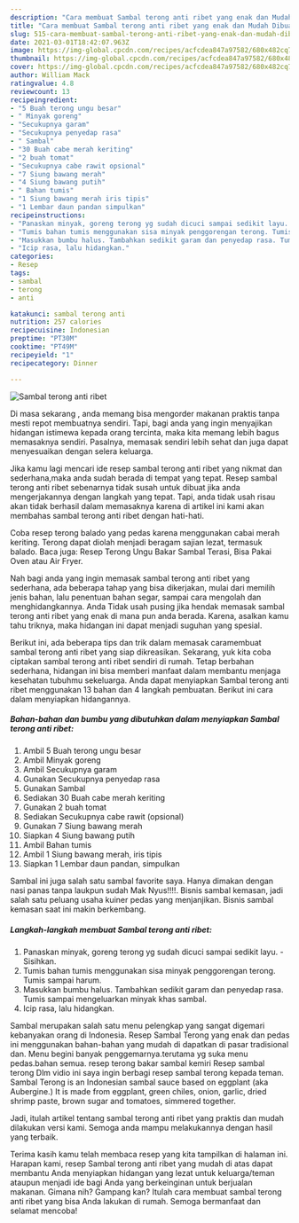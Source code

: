 ```yaml
---
description: "Cara membuat Sambal terong anti ribet yang enak dan Mudah Dibuat"
title: "Cara membuat Sambal terong anti ribet yang enak dan Mudah Dibuat"
slug: 515-cara-membuat-sambal-terong-anti-ribet-yang-enak-dan-mudah-dibuat
date: 2021-03-01T18:42:07.963Z
image: https://img-global.cpcdn.com/recipes/acfcdea847a97582/680x482cq70/sambal-terong-anti-ribet-foto-resep-utama.jpg
thumbnail: https://img-global.cpcdn.com/recipes/acfcdea847a97582/680x482cq70/sambal-terong-anti-ribet-foto-resep-utama.jpg
cover: https://img-global.cpcdn.com/recipes/acfcdea847a97582/680x482cq70/sambal-terong-anti-ribet-foto-resep-utama.jpg
author: William Mack
ratingvalue: 4.8
reviewcount: 13
recipeingredient:
- "5 Buah terong ungu besar"
- " Minyak goreng"
- "Secukupnya garam"
- "Secukupnya penyedap rasa"
- " Sambal"
- "30 Buah cabe merah keriting"
- "2 buah tomat"
- "Secukupnya cabe rawit opsional"
- "7 Siung bawang merah"
- "4 Siung bawang putih"
- " Bahan tumis"
- "1 Siung bawang merah iris tipis"
- "1 Lembar daun pandan simpulkan"
recipeinstructions:
- "Panaskan minyak, goreng terong yg sudah dicuci sampai sedikit layu. Sisihkan."
- "Tumis bahan tumis menggunakan sisa minyak penggorengan terong. Tumis sampai harum."
- "Masukkan bumbu halus. Tambahkan sedikit garam dan penyedap rasa. Tumis sampai mengeluarkan minyak khas sambal."
- "Icip rasa, lalu hidangkan."
categories:
- Resep
tags:
- sambal
- terong
- anti

katakunci: sambal terong anti 
nutrition: 257 calories
recipecuisine: Indonesian
preptime: "PT30M"
cooktime: "PT49M"
recipeyield: "1"
recipecategory: Dinner

---
```



![Sambal terong anti ribet](https://img-global.cpcdn.com/recipes/acfcdea847a97582/680x482cq70/sambal-terong-anti-ribet-foto-resep-utama.jpg)

Di masa  sekarang , anda memang bisa mengorder makanan praktis tanpa mesti repot membuatnya sendiri. Tapi, bagi anda yang ingin menyajikan hidangan istimewa kepada orang tercinta, maka kita memang lebih bagus memasaknya sendiri. Pasalnya, memasak sendiri lebih sehat dan juga dapat menyesuaikan dengan selera keluarga.

Jika kamu lagi mencari ide resep sambal terong anti ribet yang nikmat dan sederhana,maka anda sudah berada di tempat yang tepat. Resep sambal terong anti ribet  sebenarnya tidak susah untuk dibuat jika anda mengerjakannya dengan langkah yang tepat. Tapi, anda tidak usah risau akan tidak berhasil dalam memasaknya 
karena di artikel ini kami akan membahas sambal terong anti ribet dengan hati-hati.  

Coba resep terong balado yang pedas karena menggunakan cabai merah keriting. Terong dapat diolah menjadi beragam sajian lezat, termasuk balado. Baca juga: Resep Terong Ungu Bakar Sambal Terasi, Bisa Pakai Oven atau Air Fryer.

Nah bagi anda yang ingin memasak sambal terong anti ribet yang sederhana, ada beberapa tahap yang bisa dikerjakan, mulai dari memilih jenis bahan, lalu penentuan bahan segar, sampai cara mengolah dan menghidangkannya. Anda Tidak usah pusing jika hendak memasak sambal terong anti ribet yang enak di mana pun anda berada. Karena, asalkan kamu  tahu triknya, maka hidangan ini dapat menjadi suguhan yang spesial.

Berikut ini, ada beberapa tips dan trik dalam memasak caramembuat sambal terong anti ribet yang siap dikreasikan. Sekarang, yuk kita coba ciptakan sambal terong anti ribet sendiri di rumah. Tetap berbahan sederhana, hidangan ini bisa memberi manfaat dalam membantu menjaga kesehatan tubuhmu sekeluarga. Anda dapat menyiapkan Sambal terong anti ribet menggunakan 13 bahan dan 4 langkah pembuatan. Berikut ini cara dalam menyiapkan hidangannya.

<!--inarticleads1-->

##### Bahan-bahan dan bumbu yang dibutuhkan dalam menyiapkan Sambal terong anti ribet:

1. Ambil 5 Buah terong ungu besar
1. Ambil  Minyak goreng
1. Ambil Secukupnya garam
1. Gunakan Secukupnya penyedap rasa
1. Gunakan  Sambal
1. Sediakan 30 Buah cabe merah keriting
1. Gunakan 2 buah tomat
1. Sediakan Secukupnya cabe rawit (opsional)
1. Gunakan 7 Siung bawang merah
1. Siapkan 4 Siung bawang putih
1. Ambil  Bahan tumis
1. Ambil 1 Siung bawang merah, iris tipis
1. Siapkan 1 Lembar daun pandan, simpulkan


Sambal ini juga salah satu sambal favorite saya. Hanya dimakan dengan nasi panas tanpa laukpun sudah Mak Nyus!!!!. Bisnis sambal kemasan, jadi salah satu peluang usaha kuiner pedas yang menjanjikan. Bisnis sambal kemasan saat ini makin berkembang. 

<!--inarticleads2-->

##### Langkah-langkah membuat Sambal terong anti ribet:

1. Panaskan minyak, goreng terong yg sudah dicuci sampai sedikit layu. - Sisihkan.
1. Tumis bahan tumis menggunakan sisa minyak penggorengan terong. Tumis sampai harum.
1. Masukkan bumbu halus. Tambahkan sedikit garam dan penyedap rasa. Tumis sampai mengeluarkan minyak khas sambal.
1. Icip rasa, lalu hidangkan.


Sambal merupakan salah satu menu pelengkap yang sangat digemari kebanyakan orang di Indonesia. Resep Sambal Terong yang enak dan pedas ini menggunakan bahan-bahan yang mudah di dapatkan di pasar tradisional dan. Menu begini banyak penggemarnya.terutama yg suka menu pedas.bahan semua. resep terong bakar sambal kemiri Resep sambal terong Dlm vidio ini saya ingin berbagi resep sambal terong kepada teman. Sambal Terong is an Indonesian sambal sauce based on eggplant (aka Aubergine.) It is made from eggplant, green chiles, onion, garlic, dried shrimp paste, brown sugar and tomatoes, simmered together. 

Jadi, itulah artikel tentang  sambal terong anti ribet  yang praktis dan mudah dilakukan versi kami. Semoga anda mampu melakukannya dengan hasil yang terbaik. 

Terima kasih kamu telah membaca resep yang kita tampilkan di halaman ini. Harapan kami, resep  Sambal terong anti ribet yang mudah di atas dapat membantu Anda menyiapkan hidangan yang lezat untuk keluarga/teman ataupun menjadi ide bagi Anda yang berkeinginan untuk berjualan makanan. Gimana nih? Gampang kan? Itulah cara membuat sambal terong anti ribet yang bisa Anda lakukan di rumah. Semoga bermanfaat dan selamat mencoba!

